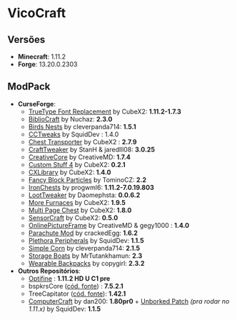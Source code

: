 # VicoCraft

## Versões
- **Minecraft**: 1.11.2
- **Forge**: 13.20.0.2303

## ModPack
- **CurseForge**:
  - [TrueType Font Replacement](https://minecraft.curseforge.com/projects/truetype-font-replacement) by CubeX2: **1.11.2-1.7.3**
  - [BiblioCraft](https://minecraft.curseforge.com/projects/bibliocraft) by Nuchaz: **2.3.0**
  - [Birds Nests](https://minecraft.curseforge.com/projects/birds-nests) by cleverpanda714: **1.5.1**
  - [CCTweaks](https://minecraft.curseforge.com/projects/cctweaks) by SquidDev : 1.4.0
  - [Chest Transporter](https://minecraft.curseforge.com/projects/chest-transporter) by CubeX2 : **2.7.9**
  - [CraftTweaker](https://minecraft.curseforge.com/projects/crafttweaker) by StanH & jaredlll08: **3.0.25**
  - [CreativeCore](https://minecraft.curseforge.com/projects/creativecore) by CreativeMD: **1.7.4**
  - [Custom Stuff 4](https://minecraft.curseforge.com/projects/custom-stuff-4) by CubeX2: **0.2.1**
  - [CXLibrary](https://minecraft.curseforge.com/projects/cxlibrary) by CubeX2: **1.4.0**
  - [Fancy Block Particles](https://minecraft.curseforge.com/projects/fancy-block-particles) by
TominoCZ: **2.2**
  - [IronChests](https://minecraft.curseforge.com/projects/iron-chests) by progwml6: **1.11.2-7.0.19.803**
  - [LootTweaker](https://minecraft.curseforge.com/projects/loottweaker) by Daomephsta: **0.0.6.2**
  - [More Furnaces](https://minecraft.curseforge.com/projects/more-furnaces) by CubeX2: **1.9.5**
  - [Multi Page Chest](https://minecraft.curseforge.com/projects/multi-page-chest) by CubeX2: **1.8.0**
  - [SensorCraft](https://minecraft.curseforge.com/projects/sensorcraft) by CubeX2: **0.5.0**
  - [OnlinePictureFrame](https://minecraft.curseforge.com/projects/onlinepictureframe) by 
CreativeMD & gegy1000 : **1.4.0**
  - [Parachute Mod](https://minecraft.curseforge.com/projects/parachutemod) by crackedEgg: **1.6.2**
  - [Plethora Peripherals](https://minecraft.curseforge.com/projects/plethora-peripherals) by SquidDev: **1.1.5**
  - [Simple Corn](https://minecraft.curseforge.com/projects/simple-corn) by cleverpanda714: **2.1.5**
  - [Storage Boats](https://minecraft.curseforge.com/projects/storage-boats-mod/) by MrTutankhamun: **2.3**
  - [Wearable Backpacks](https://minecraft.curseforge.com/projects/wearable-backpacks) by copygirl: **2.3.2**
- **Outros Repositórios**:
  - [Optifine](http://optifine.net/downloads) : **1.11.2 HD U C1 pre**
  - bspkrsCore ([cód. fonte](https://github.com/mrihtar/bspkrsCore/)) : **7.5.2.1**
  - TreeCapitator ([cód. fonte](https://github.com/mrihtar/Treecapitator/)): **1.42.1**
  - [ComputerCraft](https://minecraft.curseforge.com/projects/computercraft) by dan200: **1.80pr0** + [Unborked Patch](https://dl.bintray.com/squiddev/maven/org/squiddev/unborked/1.11.2-1.80pr0-1.1.5/unborked-1.11.2-1.80pr0-1.1.5.jar) *(pra rodar no 1.11.x)* by SquidDev: **1.1.5**